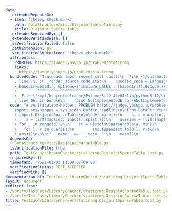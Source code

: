 ```yaml
---
data:
  _extendedDependsOn:
  - icon: ':heavy_check_mark:'
    path: DataStructure/misc/DisjointSparseTable.py
    title: Disjoint Sparse Table
  _extendedRequiredBy: []
  _extendedVerifiedWith: []
  _isVerificationFailed: false
  _pathExtension: py
  _verificationStatusIcon: ':heavy_check_mark:'
  attributes:
    PROBLEM: https://judge.yosupo.jp/problem/staticrmq
    links:
    - https://judge.yosupo.jp/problem/staticrmq
  bundledCode: "Traceback (most recent call last):\n  File \"/opt/hostedtoolcache/Python/3.12.4/x64/lib/python3.12/site-packages/onlinejudge_verify/documentation/build.py\"\
    , line 71, in _render_source_code_stat\n    bundled_code = language.bundle(stat.path,\
    \ basedir=basedir, options={'include_paths': [basedir]}).decode()\n          \
    \         ^^^^^^^^^^^^^^^^^^^^^^^^^^^^^^^^^^^^^^^^^^^^^^^^^^^^^^^^^^^^^^^^^^^^^^^^^^^^^^^^^\n\
    \  File \"/opt/hostedtoolcache/Python/3.12.4/x64/lib/python3.12/site-packages/onlinejudge_verify/languages/python.py\"\
    , line 96, in bundle\n    raise NotImplementedError\nNotImplementedError\n"
  code: "# verification-helper: PROBLEM https://judge.yosupo.jp/problem/staticrmq\n\
    import sys\ninput = sys.stdin.buffer.readline\n\nfrom DataStructure.misc.DisjointSparseTable\
    \ import DisjointSparseTable\n\n\ndef main():\n    n, q = map(int, input().split())\n\
    \    a = list(map(int, input().split()))\n    queries = [list(map(int, input().split()))\
    \ for _ in range(q)]\n\n    st = DisjointSparseTable(a, min)\n    ans = []\n \
    \   for l, r in queries:\n        ans.append(st.fold(l, r))\n\n    print('\\n'.join(map(str,\
    \ ans)))\n\n\nif __name__ == '__main__':\n    main()\n"
  dependsOn:
  - DataStructure/misc/DisjointSparseTable.py
  isVerificationFile: true
  path: TestCase/LibraryChecker/staticrmq.DisjointSparseTable.test.py
  requiredBy: []
  timestamp: '2021-01-03 11:00:07+09:00'
  verificationStatus: TEST_ACCEPTED
  verifiedWith: []
documentation_of: TestCase/LibraryChecker/staticrmq.DisjointSparseTable.test.py
layout: document
redirect_from:
- /verify/TestCase/LibraryChecker/staticrmq.DisjointSparseTable.test.py
- /verify/TestCase/LibraryChecker/staticrmq.DisjointSparseTable.test.py.html
title: TestCase/LibraryChecker/staticrmq.DisjointSparseTable.test.py
---
```

